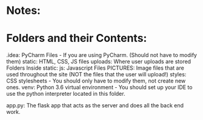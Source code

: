 # Notes:

# Folders and their Contents:
.idea:	PyCharm Files - If you are using PyCharm. (Should not have to modify them)
static:	HTML, CSS, JS files
uploads: Where user uploads are stored
Folders Inside static:
js:	Javascript Files
PICTURES:	Image files that are used throughout the site (NOT the files that the user will upload!)
styles:	CSS stylesheets - You should only have to modify them, not create new ones.
venv:	Python 3.6 virtual environment - You should set up your IDE to use the python interpreter located in this folder.

app.py:	The flask app that acts as the server and does all the back end work.
